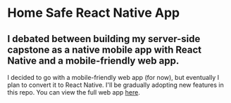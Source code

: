 # Home Safe React Native App

## I debated between building my server-side capstone as a native mobile app with React Native and a mobile-friendly web app.
I decided to go with a mobile-friendly web app (for now), but eventually I plan to convert it to React Native. I'll be gradually adopting new features in this repo. You can view the full web app [here](https://github.com/jordan-castelloe/home-safe).
